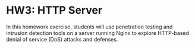 # HW3: HTTP Server

In this homework exercise, students will use penetration testing and intrusion detection tools on a server running Nginx to explore HTTP-based denial of service (DoS) attacks and defenses.
